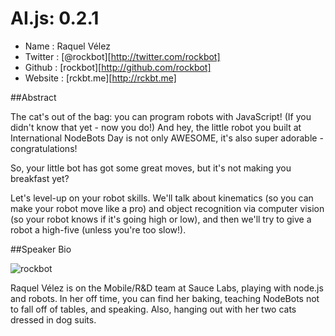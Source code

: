 # AI.js: 0.2.1

* Name      : Raquel Vélez
* Twitter   : [@rockbot][http://twitter.com/rockbot]
* Github    : [rockbot][http://github.com/rockbot]
* Website   : [rckbt.me][http://rckbt.me]

##Abstract

The cat's out of the bag: you can program robots with JavaScript! (If you didn't know that yet - now you do!) And hey, the little robot you built at International NodeBots Day is not only AWESOME, it's also super adorable - congratulations!

So, your little bot has got some great moves, but it's not making you breakfast yet?

Let's level-up on your robot skills. We'll talk about kinematics (so you can make your robot move like a pro) and object recognition via computer vision (so your robot knows if it's going high or low), and then we'll try to give a robot a high-five (unless you're too slow!).

##Speaker Bio

![rockbot](https://raw.github.com/cascadiajs/2013.cascadiajs.com/master/images/rockbot.png)

Raquel Vélez is on the Mobile/R&D team at Sauce Labs, playing with node.js and robots. In her off time, you can find her baking, teaching NodeBots not to fall off of tables, and speaking. Also, hanging out with her two cats dressed in dog suits.

[@rockbot]:http://twitter.com/rockbot
[rockbot]:http://github.com/rockbot
[rckbt.me]:http://rckbt.me


